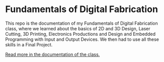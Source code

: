 # Fundamentals of Digital Fabrication

This repo is the documentation of my Fundamentals of Digital Fabrication class, where we learned about the basics of 2D and 3D Design, Laser Cutting, 3D Printing, Electronics Productions and Design and Embedded Programming with Input and Output Devices. We then had to use all these skills in a Final Project.

[Read more in the documentation of the class.](https://sarcevicantonio.github.io/FODF/)
